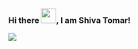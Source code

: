 ### Hi there <img src="https://raw.githubusercontent.com/MartinHeinz/MartinHeinz/master/wave.gif" width="30px">, I am Shiva Tomar!

<img src="https://img.shields.io/twitter/follow/ShivaTomar?style=social">

<!--
**ShivaTomar/ShivaTomar** is a ✨ _special_ ✨ repository because its `README.md` (this file) appears on your GitHub profile.

Here are some ideas to get you started:

- 🔭 I’m currently working on ...
- 🌱 I’m currently learning ...
- 👯 I’m looking to collaborate on ...
- 🤔 I’m looking for help with ...
- 💬 Ask me about ...
- 📫 How to reach me: ...
- 😄 Pronouns: ...
- ⚡ Fun fact: ...
-->

